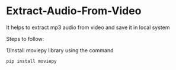 # Extract-Audio-From-Video
It helps to extract mp3 audio from video and save it in local system

Steps to follow:

1)Install moviepy library using the command

  `pip install moviepy`
